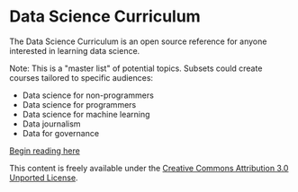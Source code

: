Data Science Curriculum
=======================

The Data Science Curriculum is an open source reference for anyone interested in learning data science.

Note: This is a "master list" of potential topics. Subsets could create courses tailored to specific audiences:
- Data science for non-programmers
- Data science for programmers
- Data science for machine learning
- Data journalism
- Data for governance

[Begin reading here](https://github.com/datameet/datascience/blob/master/index.md)

This content is freely available under the <a rel="license" href="http://creativecommons.org/licenses/by/3.0/deed.en_US">Creative Commons Attribution 3.0 Unported License</a>.
